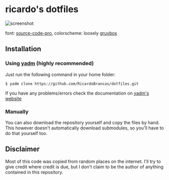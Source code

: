 # ricardo's dotfiles

![screenshot](https://i.imgur.com/CGdpuHd.png "screenshot")


font: [source-code-pro](https://github.com/powerline/fonts/tree/master/SourceCodePro),
colorscheme: loosely [gruvbox](https://github.com/morhetz/gruvbox)

## Installation

### Using [yadm](https://github.com/TheLocehiliosan/yadm) (highly recommended)

Just run the following command in your home folder:
```
$ yadm clone https://github.com/RicardoBrancas/dotfiles.git
```
If you have any problems/errors check the documentation on [yadm's website](https://thelocehiliosan.github.io/yadm/docs/getting_started)

### Manually
You can also download the repository yourself and copy the files by hand. This however doesn't automatically download submodules, so you'll have to do that yourself too.

## Disclaimer
Most of this code was copied from random places on the internet. I'll try to give credit where credit is due, but I don't claim to be the author of anything contained in this repository.
